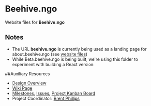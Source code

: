# Beehive.ngo

Website files for **Beehive.ngo**

## Notes

- The URL **beehive.ngo** is currently being used as a landing page for about.beehive.ngo (see [website files]())
- While Beta.beehive.ngo is being built, we're using this folder to experiment with building a React version

##Auxiliary Resources

- [Design Overview](https://github.com/BeehiveNGO/Auxiliary/blob/master/design_specifications/beehive_design_overview.md)
- [Wiki Page](https://github.com/BeehiveNGO/Beehive/wiki/Beehive.ngo)
- [Milestones](https://github.com/BeehiveNGO/Beehive/milestones), [Issues](https://github.com/BeehiveNGO/Beehive/issues), [Project Kanban Board](https://github.com/BeehiveNGO/Beehive/projects/1)
- Project Coordinator: [Brent Phillips](https://github.com/Brentophillips)
